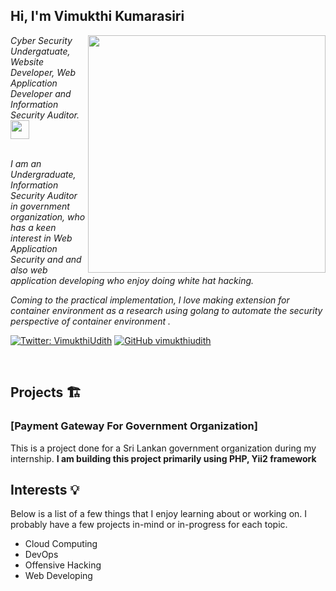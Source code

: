 <h2> Hi, I'm Vimukthi Kumarasiri</h2>
<img align='right' src="https://github-readme-stats.vercel.app/api?username=vimukthiudith&show_icons=true&theme=radical" width="380">
<p><em>Cyber Security Undergatuate, Website Developer, Web Application Developer and Information Security Auditor. <br><img src="https://media.giphy.com/media/v1.Y2lkPTc5MGI3NjExMnR5dm41Nm0yMmVzbjh4emI4b2ducTFmeWhuNjQ2eG41dmx2eHVpOCZlcD12MV9pbnRlcm5hbF9naWZfYnlfaWQmY3Q9Zw/RbDKaczqWovIugyJmW/giphy.gif" width="30"><br><br>

 I am an Undergraduate, Information Security Auditor in government organization, who has a keen interest in Web Application Security and and also web application developing who enjoy doing white hat hacking.

Coming to the practical implementation, I love making extension for container environment as a research using golang to automate the security perspective of container environment .</em></p>

[![Twitter: VimukthiUdith](https://img.shields.io/twitter/follow/VimukthiUdith?style=flat-square)](https://twitter.com/VimukthiUdith)
[![GitHub vimukthiudith](https://img.shields.io/github/followers/vimukthiudith?label=follow%20github&style=flat-square)](https://github.com/vimukthiudith)

<br>

## Projects 🏗

### [Payment Gateway For Government Organization]

This is a project done for a Sri Lankan government organization during my internship.
**I am building this project primarily using PHP, Yii2 framework**

## Interests 💡

Below is a list of a few things that I enjoy learning about or working on. I probably have a few projects in-mind or in-progress for each topic.
* Cloud Computing 
* DevOps
* Offensive Hacking
* Web Developing 
